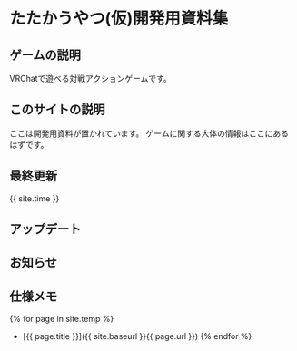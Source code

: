 # たたかうやつ(仮)開発用資料集
## ゲームの説明
VRChatで遊べる対戦アクションゲームです。

## このサイトの説明
ここは開発用資料が置かれています。
ゲームに関する大体の情報はここにあるはずです。

## 最終更新
{{ site.time }}

## アップデート

## お知らせ

## 仕様メモ
{% for page in site.temp %}
* [{{ page.title }}]({{ site.baseurl }}{{ page.url }})
{% endfor %}

